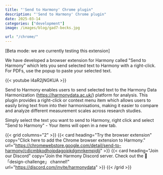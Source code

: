 ```yaml
---
title: "'Send to Harmony' Chrome plugin"
description: "'Send to Harmony' Chrome plugin"
date: 2025-03-14
categories: ["development"]
image: /images/blog/gad7-becks.jpg

url: "/chrome/"
---
```


[Beta mode: we are currently testing this extension]

We have developed a browser extension for Harmony called "Send to Harmony" which lets you send selected text to Harmony with a right-click. For PDFs, use the popup to paste your selected text.

{{< youtube l4aR2jNGKUA >}}



Send to Harmony enables users to send selected text to the Harmony Data Harmonization (https://harmonydata.ac.uk/) platform for analysis. This plugin provides a right-click or context menu item which allows users to easily bring text from  into their harmonisations, making it easier to compare and analyze different measurement scales across research studies.

Simply select the text you want to send to Harmony, right click and select "Send to Harmony" - Your items will open in a new tab.


{{< grid columns="2" >}}
  {{< card heading="Try the browser extension" copy="Click here to add the Chrome browser extension to Harmony." url="https://chromewebstore.google.com/detail/send-to-harmony/cdicmbkodhojpdagoipkdgmnkempjdjj" >}}
  {{< card heading="Join our Discord" copy="Join the Harmony Discord server. Check out the 🏅「design-challenge」 channel!" url="https://discord.com/invite/harmonydata" >}}
{{< /grid >}}



